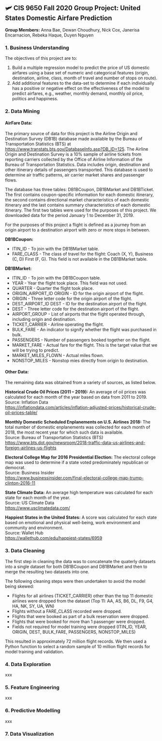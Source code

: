 ## 🛩 CIS 9650 Fall 2020 Group Project: United States Domestic Airfare Prediction
**Group Members:** Anna Bae, Dewan Choudhury, Nick Cox, Janerisa Encarnacion, Rebeka Haque, Duyen Nguyen

### 1. Business Understanding

The objectives of this project are to:
1. Build a multiple regression model to predict the price of US domestic airfares using a base set of numeric and categorical features (origin, destination, airline, class, month of travel and number of stops on route).
2. Add additional features to the data-set to determine if each individually has a positive or negative effect on the effectiveness of the model to predict airfares, e.g., weather, monthly demand, monthly oil price, politics and happiness.


### 2. Data Mining

#### AirFare Data:
The primary source of data for this project is the Airline Origin and Destination Survey (DB1B) database made available by the Bureau of Transportation Statistics (BTS) at https://www.transtats.bts.gov/DatabaseInfo.asp?DB_ID=125.  The Airline Origin and Destination Survey is a 10% sample of airline tickets from reporting carriers collected by the Office of Airline Information of the Bureau of Transportation Statistics. Data includes origin, destination and other itinerary details of passengers transported. This database is used to determine air traffic patterns, air carrier market shares and passenger flows.

The database has three tables: DB1BCoupon, DB1BMarket and DB1BTicket.  The first contains coupon-specific information for each domestic itinerary, the second contains directional market characteristics of each domestic itinerary and the last contains summary characteristics of each domestic itinerary.  The first two tables were used for the purposes of this project.  We downloaded data for the period January 1 to December 31, 2019.

For the purposes of this project a flight is defined as a journey from an origin airport to a destination airport with zero or more stops in between.

**DB1BCoupon:** 
* ITIN_ID - To join with the DB1BMarket table.
* FARE_CLASS - The class of travel for the flight: Coach (X, Y), Business (C, D) First (F, G).  This field is not available in the DB1BMarket table.

**DB1BMarket:** 
* ITIN_ID - To join with the DB1BCoupon table.
* YEAR - Year the flight took place.  This field was not used.
* QUARTER - Quarter the flight took place.
* ORIGIN_AIRPORT_ID	ORIGIN - ID for the origin airport of the flight.
* ORIGIN - Three letter code for the origin airport of the flight.
* DEST_AIRPORT_ID	DEST - ID for the destination airport of the flight.
* DEST - Three letter code for the destination airport of the flight.
* AIRPORT_GROUP - List of airports that the flight operated through, including origin and destination.
* TICKET_CARRIER - Airline operating the flight.
* BULK_FARE - An indicator to signify whether the flight was purchased in bulk.
* PASSENGERS - Number of passengers booked together on the flight.
* MARKET_FARE - Actual fare for the flight.  This is the target value that we will be trying to predict.
* MARKET_MILES_FLOWN - Actual miles flown.
* NONSTOP_MILES - Nonstop mies directly from origin to destination.


#### Other Data:
The remaining data was obtained from a variety of sources, as listed below.

**Historical Crude Oil Prices (2011 – 2019):** An average of oil prices was calculated for each month of the year based on data from 2011 to 2019.\
Source: Inflation Data\
https://inflationdata.com/articles/inflation-adjusted-prices/historical-crude-oil-prices-table/

**Monthly Domestic Scheduled Enplanements on U.S. Airlines 2018:** The total number of domestic enplanements was collected for each month of 2018, the most recent year for which such data is available.\
Source: Bureau of Transportation Statistics (BTS)\
https://www.bts.dot.gov/newsroom/2018-traffic-data-us-airlines-and-foreign-airlines-us-flights

**Electoral College Map for 2016 Presidential Election:** The electoral college map was used to determine if a state voted predominately republican or democrat.\
Source: Business Insider\
https://www.businessinsider.com/final-electoral-college-map-trump-clinton-2016-11

**State Climate Data:** An average high temperature was calculated for each state for each month of the year.\
Source: US Climate Data\
https://www.usclimatedata.com/

**Happiest States in the United States:** A score was calculated for each state based on emotional and physical well-being, work environment and community and environment.\
Source: Wallet Hub\
https://wallethub.com/edu/happiest-states/6959


### 3. Data Cleaning

The first step in cleaning the data was to concatenate the quaterly datasets into a single dataset for both DB1BCoupon and DB1BMarket and then to merge the resulting two datasets into one.

The following cleaning steps were then undertaken to avoid the model being skewed:
* Flights for all airlines (TICKET_CARRIER) other than the top 11 domestic airlines were dropped from the dataset (Top 11: AA, AS, B6, DL, F9, G4, HA, NK, SY, UA, WN)
* Flights without a FARE_CLASS recorded were dropped.
* Flights that were booked as part of a bulk reservation were dropped.
* Flights that were booked for more than 1 passenger were dropped.
* Fields not required for model training were dropped (ITIN_ID, YEAR, ORIGIN, DEST, BULK_FARE, PASSENGERS, NONSTOP_MILES)

This resulted in approximately 72 million flight records.  We then used a Python function to select a random sample of 10 million flight records for model training and validation.


### 4. Data Exploration

xxx


### 5. Feature Engineering

xxx


### 6. Predictive Modelling

xxx


### 7. Data Visualization
